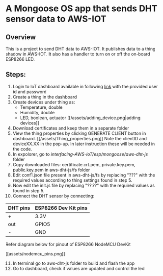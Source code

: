 # A Mongoose OS app that sends DHT sensor data to AWS-IOT

## Overview
This is a project to send DHT data to AWS-IOT. It publishes data to a thing shadow in AWS-IOT. It also has a handler to turn on or off the on-board ESP8266 LED.

## Steps:
 1. Login to IoT dashboard available in following [link](http://iot.e-yantra.com/login) with the provided user id and password
 2. Create a thing in the dashboard 
 3. Create devices under thing as:
     * Temperature, double
     * Humidity, double
     * LED, boolean, actuator
[[/assets/adding_device.png|adding devices]]
 4. Download certificates and keep them in a separate folder
 5. View the thing properties by clicking GENERATE CLIENT button in dashboard. 
[[/assets/Thing_properties.png]]
Note the clientID and deviceXX.XX in the pop-up. In later instruction these will be needed in the code.
 6. In expolorer, go to *interfacing-AWS-IoT/esp/mongoose/aws-dht-js* folder
 7. Copy downloaded files: certificate.crt.pem, private.key.pem, public.key.pem in aws-dht-js/fs folder
 8. Edit conf1.json file present in aws-dht-js/fs by replacing "???" with the required values according to thing settings found in step 5.
 9. Now edit the init.js file by replacing "??.??" with the required values as found in step 5.
 10. Connect the DHT sensor by connecting:

 | DHT pins | ESP8266 Dev Kit pins |
 |--------- | ---------------------- |     
 |      + | 3.3V |
 |      out | GPIO5 |
 |       - | GND |

Refer diagram below for pinout of ESP8266 NodeMCU DevKit

[[assets/nodemcu_pins.png]]
 
 11. In terminal go to aws-dht-js folder to build and flash the app
 12. Go to dashboard, check if values are updated and control the led 




